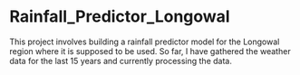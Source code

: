# Rainfall_Predictor_Longowal

This project involves building a rainfall predictor model for the Longowal region where it is supposed to be used. So far, I have gathered the weather data for the last 15 years and currently processing the data.
